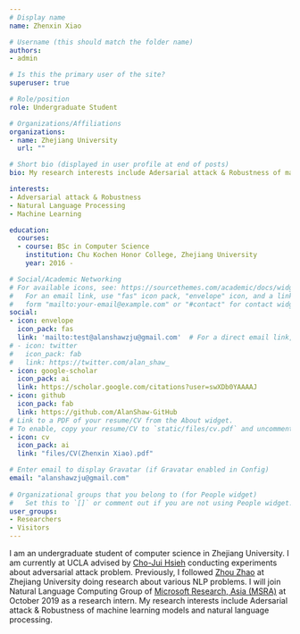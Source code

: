 ```yaml
---
# Display name
name: Zhenxin Xiao

# Username (this should match the folder name)
authors:
- admin

# Is this the primary user of the site?
superuser: true

# Role/position
role: Undergraduate Student

# Organizations/Affiliations
organizations:
- name: Zhejiang University
  url: ""

# Short bio (displayed in user profile at end of posts)
bio: My research interests include Adersarial attack & Robustness of machine learning models and natural language processing.

interests:
- Adversarial attack & Robustness
- Natural Language Processing
- Machine Learning

education:
  courses:
  - course: BSc in Computer Science
    institution: Chu Kochen Honor College, Zhejiang University
    year: 2016 - 

# Social/Academic Networking
# For available icons, see: https://sourcethemes.com/academic/docs/widgets/#icons
#   For an email link, use "fas" icon pack, "envelope" icon, and a link in the
#   form "mailto:your-email@example.com" or "#contact" for contact widget.
social:
- icon: envelope
  icon_pack: fas
  link: 'mailto:test@alanshawzju@gmail.com'  # For a direct email link, use "mailto:test@example.org".
# - icon: twitter
#   icon_pack: fab
#   link: https://twitter.com/alan_shaw_
- icon: google-scholar
  icon_pack: ai
  link: https://scholar.google.com/citations?user=swXDb0YAAAAJ
- icon: github
  icon_pack: fab
  link: https://github.com/AlanShaw-GitHub
# Link to a PDF of your resume/CV from the About widget.
# To enable, copy your resume/CV to `static/files/cv.pdf` and uncomment the lines below.  
- icon: cv
  icon_pack: ai
  link: "files/CV(Zhenxin Xiao).pdf"

# Enter email to display Gravatar (if Gravatar enabled in Config)
email: "alanshawzju@gmail.com"
  
# Organizational groups that you belong to (for People widget)
#   Set this to `[]` or comment out if you are not using People widget.  
user_groups:
- Researchers
- Visitors
---
```


I am an undergraduate student of computer science in Zhejiang University. I am currently at UCLA advised by <a href="http://web.cs.ucla.edu/~chohsieh/">Cho-Jui Hsieh</a> conducting experiments about adversarial attack problem. Previously, I followed <a href="https://scholar.google.com/citations?user=IIoFY90AAAAJ">Zhou Zhao</a> at Zhejiang University doing research about various NLP problems. I will join Natural Language Computing Group of <a href="https://www.microsoft.com/en-us/research/lab/microsoft-research-asia/">Microsoft Research, Asia (MSRA)</a> at October 2019 as a research intern. My research interests include Adersarial attack & Robustness of machine learning models and natural language processing. 
